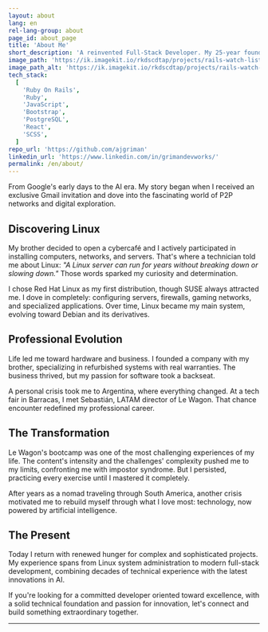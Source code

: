 ```yaml
---
layout: about
lang: en
rel-lang-group: about
page_id: about_page
title: 'About Me'
short_description: 'A reinvented Full-Stack Developer. My 25-year foundation in systems and hardware is the bedrock of my new career in software development'
image_path: 'https://ik.imagekit.io/rkdscdtap/projects/rails-watch-list2.png?updatedAt=1749384855468'
image_path_alt: 'https://ik.imagekit.io/rkdscdtap/projects/rails-watch-list3.png?updatedAt=1749384880152'
tech_stack:
  [
    'Ruby On Rails',
    'Ruby',
    'JavaScript',
    'Bootstrap',
    'PostgreSQL',
    'React',
    'SCSS',
  ]
repo_url: 'https://github.com/ajgriman'
linkedin_url: 'https://www.linkedin.com/in/grimandevworks/'
permalink: /en/about/
---
```


From Google's early days to the AI era. My story began when I received an exclusive Gmail invitation and dove into the fascinating world of P2P networks and digital exploration.

## Discovering Linux

My brother decided to open a cybercafé and I actively participated in installing computers, networks, and servers. That's where a technician told me about Linux: _"A Linux server can run for years without breaking down or slowing down."_ Those words sparked my curiosity and determination.

I chose Red Hat Linux as my first distribution, though SUSE always attracted me. I dove in completely: configuring servers, firewalls, gaming networks, and specialized applications. Over time, Linux became my main system, evolving toward Debian and its derivatives.

## Professional Evolution

Life led me toward hardware and business. I founded a company with my brother, specializing in refurbished systems with real warranties. The business thrived, but my passion for software took a backseat.

A personal crisis took me to Argentina, where everything changed. At a tech fair in Barracas, I met Sebastián, LATAM director of Le Wagon. That chance encounter redefined my professional career.

## The Transformation

Le Wagon's bootcamp was one of the most challenging experiences of my life. The content's intensity and the challenges' complexity pushed me to my limits, confronting me with impostor syndrome. But I persisted, practicing every exercise until I mastered it completely.

After years as a nomad traveling through South America, another crisis motivated me to rebuild myself through what I love most: technology, now powered by artificial intelligence.

## The Present

Today I return with renewed hunger for complex and sophisticated projects. My experience spans from Linux system administration to modern full-stack development, combining decades of technical experience with the latest innovations in AI.

If you're looking for a committed developer oriented toward excellence, with a solid technical foundation and passion for innovation, let's connect and build something extraordinary together.

---
